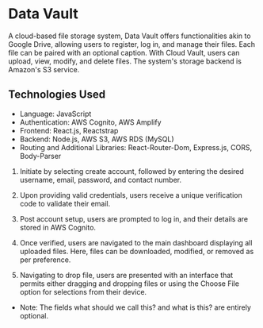 # Data Vault 

A cloud-based file storage system, Data Vault offers functionalities akin to Google Drive, allowing users to register, log in, and manage their files. Each file can be paired with an optional caption. With Cloud Vault, users can upload, view, modify, and delete files. The system's storage backend is Amazon's S3 service.

## Technologies Used
- Language: JavaScript
- Authentication: AWS Cognito, AWS Amplify
- Frontend: React.js, Reactstrap
- Backend: Node.js, AWS S3, AWS RDS (MySQL)
- Routing and Additional Libraries: React-Router-Dom, Express.js, CORS, Body-Parser


1. Initiate by selecting create account, followed by entering the desired username, email, password, and contact number.

2. Upon providing valid credentials, users receive a unique verification code to validate their email.

3. Post account setup, users are prompted to log in, and their details are stored in AWS Cognito.

4. Once verified, users are navigated to the main dashboard displaying all uploaded files. Here, files can be downloaded, modified, or removed as per preference.

5. Navigating to drop file, users are presented with an interface that permits either dragging and dropping files or using the Choose File option for selections from their device.

- Note: The fields what should we call this? and what is this? are entirely optional.
